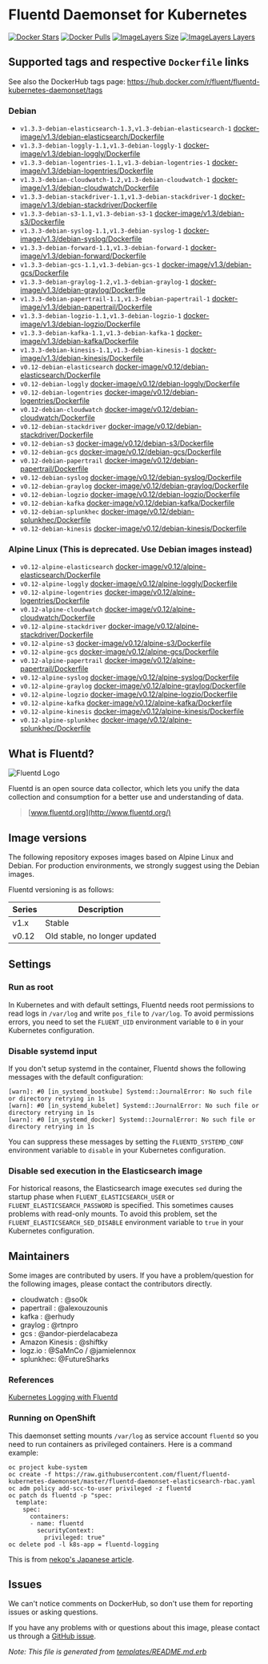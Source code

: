 # Fluentd Daemonset for Kubernetes

[![Docker Stars](https://img.shields.io/docker/stars/fluent/fluentd-kubernetes-daemonset.svg)](https://hub.docker.com/r/fluent/fluentd-kubernetes-daemonset)
[![Docker Pulls](https://img.shields.io/docker/pulls/fluent/fluentd-kubernetes-daemonset.svg)](https://hub.docker.com/r/fluent/fluentd-kubernetes-daemonset)
[![ImageLayers Size](https://img.shields.io/imagelayers/image-size/fluent/fluentd-kubernetes-daemonset/latest.svg)](https://hub.docker.com/r/fluent/fluentd-kubernetes-daemonset)
[![ImageLayers Layers](https://img.shields.io/imagelayers/layers/fluent/fluentd-kubernetes-daemonset/latest.svg)](https://hub.docker.com/r/fluent/fluentd-kubernetes-daemonset)

## Supported tags and respective `Dockerfile` links

See also the DockerHub tags page: https://hub.docker.com/r/fluent/fluentd-kubernetes-daemonset/tags

### Debian

- `v1.3.3-debian-elasticsearch-1.3,v1.3-debian-elasticsearch-1` [docker-image/v1.3/debian-elasticsearch/Dockerfile](docker-image/v1.3/debian-elasticsearch/Dockerfile)
- `v1.3.3-debian-loggly-1.1,v1.3-debian-loggly-1` [docker-image/v1.3/debian-loggly/Dockerfile](docker-image/v1.3/debian-loggly/Dockerfile)
- `v1.3.3-debian-logentries-1.1,v1.3-debian-logentries-1` [docker-image/v1.3/debian-logentries/Dockerfile](docker-image/v1.3/debian-logentries/Dockerfile)
- `v1.3.3-debian-cloudwatch-1.2,v1.3-debian-cloudwatch-1` [docker-image/v1.3/debian-cloudwatch/Dockerfile](docker-image/v1.3/debian-cloudwatch/Dockerfile)
- `v1.3.3-debian-stackdriver-1.1,v1.3-debian-stackdriver-1` [docker-image/v1.3/debian-stackdriver/Dockerfile](docker-image/v1.3/debian-stackdriver/Dockerfile)
- `v1.3.3-debian-s3-1.1,v1.3-debian-s3-1` [docker-image/v1.3/debian-s3/Dockerfile](docker-image/v1.3/debian-s3/Dockerfile)
- `v1.3.3-debian-syslog-1.1,v1.3-debian-syslog-1` [docker-image/v1.3/debian-syslog/Dockerfile](docker-image/v1.3/debian-syslog/Dockerfile)
- `v1.3.3-debian-forward-1.1,v1.3-debian-forward-1` [docker-image/v1.3/debian-forward/Dockerfile](docker-image/v1.3/debian-forward/Dockerfile)
- `v1.3.3-debian-gcs-1.1,v1.3-debian-gcs-1` [docker-image/v1.3/debian-gcs/Dockerfile](docker-image/v1.3/debian-gcs/Dockerfile)
- `v1.3.3-debian-graylog-1.2,v1.3-debian-graylog-1` [docker-image/v1.3/debian-graylog/Dockerfile](docker-image/v1.3/debian-graylog/Dockerfile)
- `v1.3.3-debian-papertrail-1.1,v1.3-debian-papertrail-1` [docker-image/v1.3/debian-papertrail/Dockerfile](docker-image/v1.3/debian-papertrail/Dockerfile)
- `v1.3.3-debian-logzio-1.1,v1.3-debian-logzio-1` [docker-image/v1.3/debian-logzio/Dockerfile](docker-image/v1.3/debian-logzio/Dockerfile)
- `v1.3.3-debian-kafka-1.1,v1.3-debian-kafka-1` [docker-image/v1.3/debian-kafka/Dockerfile](docker-image/v1.3/debian-kafka/Dockerfile)
- `v1.3.3-debian-kinesis-1.1,v1.3-debian-kinesis-1` [docker-image/v1.3/debian-kinesis/Dockerfile](docker-image/v1.3/debian-kinesis/Dockerfile)
- `v0.12-debian-elasticsearch` [docker-image/v0.12/debian-elasticsearch/Dockerfile](docker-image/v0.12/debian-elasticsearch/Dockerfile)
- `v0.12-debian-loggly` [docker-image/v0.12/debian-loggly/Dockerfile](docker-image/v0.12/debian-loggly/Dockerfile)
- `v0.12-debian-logentries` [docker-image/v0.12/debian-logentries/Dockerfile](docker-image/v0.12/debian-logentries/Dockerfile)
- `v0.12-debian-cloudwatch` [docker-image/v0.12/debian-cloudwatch/Dockerfile](docker-image/v0.12/debian-cloudwatch/Dockerfile)
- `v0.12-debian-stackdriver` [docker-image/v0.12/debian-stackdriver/Dockerfile](docker-image/v0.12/debian-stackdriver/Dockerfile)
- `v0.12-debian-s3` [docker-image/v0.12/debian-s3/Dockerfile](docker-image/v0.12/debian-s3/Dockerfile)
- `v0.12-debian-gcs` [docker-image/v0.12/debian-gcs/Dockerfile](docker-image/v0.12/debian-gcs/Dockerfile)
- `v0.12-debian-papertrail` [docker-image/v0.12/debian-papertrail/Dockerfile](docker-image/v0.12/debian-papertrail/Dockerfile)
- `v0.12-debian-syslog` [docker-image/v0.12/debian-syslog/Dockerfile](docker-image/v0.12/debian-syslog/Dockerfile)
- `v0.12-debian-graylog` [docker-image/v0.12/debian-graylog/Dockerfile](docker-image/v0.12/debian-graylog/Dockerfile)
- `v0.12-debian-logzio` [docker-image/v0.12/debian-logzio/Dockerfile](docker-image/v0.12/debian-logzio/Dockerfile)
- `v0.12-debian-kafka` [docker-image/v0.12/debian-kafka/Dockerfile](docker-image/v0.12/debian-kafka/Dockerfile)
- `v0.12-debian-splunkhec` [docker-image/v0.12/debian-splunkhec/Dockerfile](docker-image/v0.12/debian-splunkhec/Dockerfile)
- `v0.12-debian-kinesis` [docker-image/v0.12/debian-kinesis/Dockerfile](docker-image/v0.12/debian-kinesis/Dockerfile)

### Alpine Linux (This is deprecated. Use Debian images instead)

- `v0.12-alpine-elasticsearch` [docker-image/v0.12/alpine-elasticsearch/Dockerfile](docker-image/v0.12/alpine-elasticsearch/Dockerfile)
- `v0.12-alpine-loggly` [docker-image/v0.12/alpine-loggly/Dockerfile](docker-image/v0.12/alpine-loggly/Dockerfile)
- `v0.12-alpine-logentries` [docker-image/v0.12/alpine-logentries/Dockerfile](docker-image/v0.12/alpine-logentries/Dockerfile)
- `v0.12-alpine-cloudwatch` [docker-image/v0.12/alpine-cloudwatch/Dockerfile](docker-image/v0.12/alpine-cloudwatch/Dockerfile)
- `v0.12-alpine-stackdriver` [docker-image/v0.12/alpine-stackdriver/Dockerfile](docker-image/v0.12/alpine-stackdriver/Dockerfile)
- `v0.12-alpine-s3` [docker-image/v0.12/alpine-s3/Dockerfile](docker-image/v0.12/alpine-s3/Dockerfile)
- `v0.12-alpine-gcs` [docker-image/v0.12/alpine-gcs/Dockerfile](docker-image/v0.12/alpine-gcs/Dockerfile)
- `v0.12-alpine-papertrail` [docker-image/v0.12/alpine-papertrail/Dockerfile](docker-image/v0.12/alpine-papertrail/Dockerfile)
- `v0.12-alpine-syslog` [docker-image/v0.12/alpine-syslog/Dockerfile](docker-image/v0.12/alpine-syslog/Dockerfile)
- `v0.12-alpine-graylog` [docker-image/v0.12/alpine-graylog/Dockerfile](docker-image/v0.12/alpine-graylog/Dockerfile)
- `v0.12-alpine-logzio` [docker-image/v0.12/alpine-logzio/Dockerfile](docker-image/v0.12/alpine-logzio/Dockerfile)
- `v0.12-alpine-kafka` [docker-image/v0.12/alpine-kafka/Dockerfile](docker-image/v0.12/alpine-kafka/Dockerfile)
- `v0.12-alpine-kinesis` [docker-image/v0.12/alpine-kinesis/Dockerfile](docker-image/v0.12/alpine-kinesis/Dockerfile)
- `v0.12-alpine-splunkhec` [docker-image/v0.12/alpine-splunkhec/Dockerfile](docker-image/v0.12/alpine-splunkhec/Dockerfile)

## What is Fluentd?

![Fluentd Logo](http://www.fluentd.org/assets/img/miscellany/fluentd-logo.png)

Fluentd is an open source data collector, which lets you unify the data
collection and consumption for a better use and understanding of data.

> [www.fluentd.org](http://www.fluentd.org/)


## Image versions

The following repository exposes images based on Alpine Linux and Debian. For production environments, we strongly suggest using the Debian images.

Fluentd versioning is as follows:

| Series | Description                   |
|--------|-------------------------------|
| v1.x   | Stable                        |
| v0.12  | Old stable, no longer updated |

## Settings

### Run as root

In Kubernetes and with default settings, Fluentd needs root permissions to read logs in `/var/log` and write `pos_file` to `/var/log`.
To avoid permissions errors, you need to set the `FLUENT_UID` environment variable to `0` in your Kubernetes configuration.

### Disable systemd input

If you don't setup systemd in the container, Fluentd shows the following messages with the default configuration:

```
[warn]: #0 [in_systemd_bootkube] Systemd::JournalError: No such file or directory retrying in 1s
[warn]: #0 [in_systemd_kubelet] Systemd::JournalError: No such file or directory retrying in 1s
[warn]: #0 [in_systemd_docker] Systemd::JournalError: No such file or directory retrying in 1s
```

You can suppress these messages by setting the `FLUENTD_SYSTEMD_CONF` environment variable to `disable` in your Kubernetes configuration.

### Disable sed execution in the Elasticsearch image

For historical reasons, the Elasticsearch image executes `sed` during the startup phase when `FLUENT_ELASTICSEARCH_USER` or `FLUENT_ELASTICSEARCH_PASSWORD` is specified. This sometimes causes problems with read-only mounts.
To avoid this problem, set the `FLUENT_ELASTICSEARCH_SED_DISABLE` environment variable to `true` in your Kubernetes configuration.

## Maintainers

Some images are contributed by users. If you have a problem/question for the following images, please contact the contributors directly.

- cloudwatch : @so0k
- papertrail : @alexouzounis
- kafka : @erhudy
- graylog : @rtnpro
- gcs : @andor-pierdelacabeza
- Amazon Kinesis : @shiftky
- logz.io : @SaMnCo / @jamielennox
- splunkhec: @FutureSharks

### References

[Kubernetes Logging with Fluentd][fluentd-article]

### Running on OpenShift

This daemonset setting mounts `/var/log` as service account `fluentd` so you need to run containers as privileged containers.
Here is a command example:

```
oc project kube-system
oc create -f https://raw.githubusercontent.com/fluent/fluentd-kubernetes-daemonset/master/fluentd-daemonset-elasticsearch-rbac.yaml
oc adm policy add-scc-to-user privileged -z fluentd
oc patch ds fluentd -p "spec:
  template:
    spec:
      containers:
      - name: fluentd
        securityContext:
          privileged: true"
oc delete pod -l k8s-app = fluentd-logging
```

This is from [nekop's Japanese article](https://nekop.hatenablog.com/entry/2018/04/20/170257).

## Issues

We can't notice comments on DockerHub, so don't use them for reporting
issues or asking questions.

If you have any problems with or questions about this image, please contact us
through a [GitHub issue](https://github.com/fluent/fluentd-kubernetes-daemonset/issues).

_Note: This file is generated from [templates/README.md.erb](templates/README.md.erb)_

[alpine-home]: http://alpinelinux.org
[alpine-dockerhub]: https://hub.docker.com/_/alpine
[debian-dockerhub]: https://hub.docker.com/_/debian
[fluentd-article]: http://docs.fluentd.org/v0.12/articles/kubernetes-fluentd
